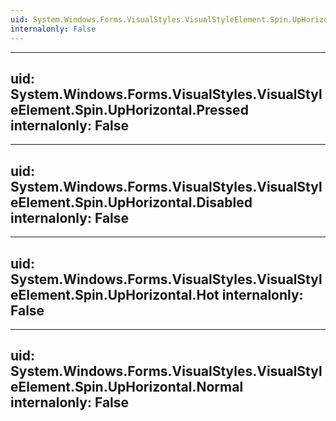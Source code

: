 ```yaml
---
uid: System.Windows.Forms.VisualStyles.VisualStyleElement.Spin.UpHorizontal
internalonly: False
---
```


---
uid: System.Windows.Forms.VisualStyles.VisualStyleElement.Spin.UpHorizontal.Pressed
internalonly: False
---

---
uid: System.Windows.Forms.VisualStyles.VisualStyleElement.Spin.UpHorizontal.Disabled
internalonly: False
---

---
uid: System.Windows.Forms.VisualStyles.VisualStyleElement.Spin.UpHorizontal.Hot
internalonly: False
---

---
uid: System.Windows.Forms.VisualStyles.VisualStyleElement.Spin.UpHorizontal.Normal
internalonly: False
---
